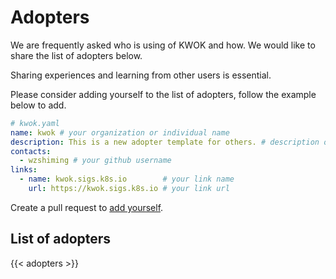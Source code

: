 # Adopters

We are frequently asked who is using of KWOK and how. We would like to share the list of adopters below.

Sharing experiences and learning from other users is essential.

Please consider adding yourself to the list of adopters, follow the example below to add.

```yaml
# kwok.yaml
name: kwok # your organization or individual name
description: This is a new adopter template for others. # description of your use case
contacts:
  - wzshiming # your github username
links:
  - name: kwok.sigs.k8s.io        # your link name
    url: https://kwok.sigs.k8s.io # your link url
```

Create a pull request to [add yourself].

## List of adopters

{{< adopters >}}

[add yourself]: https://github.com/kubernetes-sigs/kwok/new/main/site/assets/adopters/
